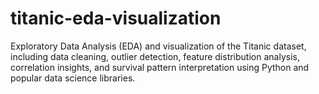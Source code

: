 # titanic-eda-visualization
 Exploratory Data Analysis (EDA) and visualization of the Titanic dataset, including data cleaning, outlier detection, feature distribution analysis, correlation insights, and survival pattern interpretation using Python and popular data science libraries.
